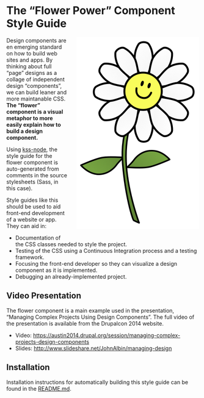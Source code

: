 # The “Flower Power” Component Style Guide

<img src="images/flower.png" alt="The fully rendered Flower component" style="float: right; margin: 0 0 20px 20px">

Design components are en emerging standard on how to build web sites and apps. By thinking about full “page” designs as a collage of independent design “components”, we can build leaner and more maintanable CSS. **The “flower” component is a visual metaphor to more easily explain how to build a design component.**

Using [kss-node](https://github.com/hughsk/kss-node), the style guide for the flower component is auto-generated from comments in the source stylesheets (Sass, in this case).

Style guides like this should be used to aid front-end development of a website or app. They can aid in:

* Documentation of the CSS classes needed to style the project.
* Testing of the CSS using a Continuous Integration process and a testing framework.
* Focusing the front-end developer so they can visualize a design component as it is implemented.
* Debugging an already-implemented project.

## Video Presentation

The flower component is a main example used in the presentation, “Managing Complex Projects Using Design Components”. The full video of the presentation is available from the Drupalcon 2014 website.

* Video: https://austin2014.drupal.org/session/managing-complex-projects-design-components
* Slides: http://www.slideshare.net/JohnAlbin/managing-design

## Installation

Installation instructions for automatically building this style guide can be found in the [README.md](https://github.com/JohnAlbin/flower-power/blob/master/README.md).
